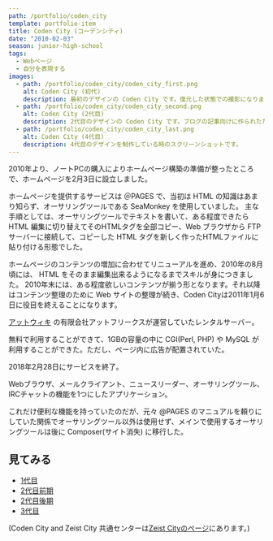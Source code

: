 ```yaml
---
path: /portfolio/coden_city
template: portfolio-item
title: Coden City (コーデンシティ)
date: "2010-02-03"
season: junior-high-school
tags:
  - Webページ
  - 自分を表現する
images:
  - path: /portfolio/coden_city/coden_city_first.png
    alt: Coden City (初代)
    description: 最初のデザインの Coden City です。復元した状態での撮影になります。
  - path: /portfolio/coden_city/coden_city_second.png
    alt: Coden City (2代目)
    description: 2代目のデザインの Coden City です。ブログの記事向けに作られたため、各部位に数字が充てられています。
  - path: /portfolio/coden_city/coden_city_last.png
    alt: Coden City (4代目)
    description: 4代目のデザインを制作している時のスクリーンショットです。
---
```


2010年より、ノートPCの購入によりホームページ構築の準備が整ったところで、ホームページを2月3日に設立しました。

ホームページを提供するサービスは ＠PAGES で、当初は HTML の知識はあまり知らず、オーサリングツールである SeaMonkey を使用していました。
主な手順としては、オーサリングツールでテキストを書いて、ある程度できたら HTML 編集に切り替えてそのHTMLタグを全部コピー、Web ブラウザから FTP サーバーに接続して、コピーした HTML タグを新しく作ったHTMLファイルに貼り付ける形態でした。

ホームページのコンテンツの増加に合わせてリニューアルを進め、2010年の8月頃には、 HTML をそのまま編集出来るようになるまでスキルが身につきました。
2010年末には、ある程度欲しいコンテンツが揃う形となります。それ以降はコンテンツ整理のために Web サイトの整理が続き、Coden Cityは2011年1月6日に役目を終えることになります。

<about-note title="@PAGES とは">

[アットウィキ](https://atwiki.jp/) の有限会社アットフリークスが運営していたレンタルサーバー。

無料で利用することができて、1GBの容量の中に CGI(Perl, PHP) や MySQL が利用することができた。ただし、ページ内に広告が配置されていた。

2018年2月28日にサービスを終了。

</about-note>

<about-note title="SeaMonkey とは" link="http://www.seamonkey-project.org/" linkname="SeaMonkey Project">

Webブラウザ、メールクライアント、ニュースリーダー、オーサリングツール、IRCチャットの機能を1つにしたアプリケーション。

これだけ便利な機能を持っていたのだが、元々 @PAGES のマニュアルを頼りにしていた関係でオーサリングツール以外は使用せず、メインで使用するオーサリングツールは後に Composer(サイト消失) に移行した。

</about-note>

## 見てみる
- [1代目](https://contents.aokashi.net/restore/coden_1)
- [2代目前期](https://contents.aokashi.net/restore/coden_2-1)
- [2代目後期](https://contents.aokashi.net/restore/coden_2-2)
- [3代目](https://contents.aokashi.net/restore/coden_3)

(Coden City and Zeist City 共通センターは[Zeist Cityのページ](/portfolio/zeist_city)にあります。)
